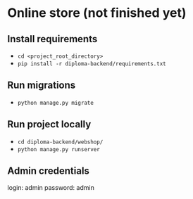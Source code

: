 # Online store (not finished yet)

## Install requirements
* `cd <project_root_directory>`
* `pip install -r diploma-backend/requirements.txt`

## Run migrations
* `python manage.py migrate`

## Run project locally
* `cd diploma-backend/webshop/`
* `python manage.py runserver`

## Admin credentials
login: admin
password: admin
